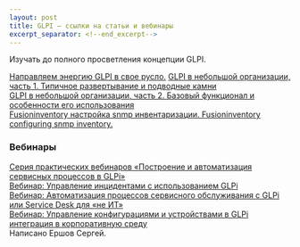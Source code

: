 ```yaml
---
layout: post
title: GLPI — ссылки на статьи и вебинары  
excerpt_separator: <!--end_excerpt-->
---
```

Изучать до полного просветления концепции GLPI.
<!--end_excerpt-->
[Направляем энергию GLPI в свое русло.](https://habr.com/post/312522/)
[GLPI в небольшой организации, часть 1. Типичное развертывание и подводные камни](https://habr.com/post/312522/)  
[GLPI в небольшой организации, часть 2. Базовый функционал и особенности его использования](https://habr.com/post/349904/)  
[Fusioninventory настройка snmp инвентаризации. Fusioninventory configuring snmp inventory.](https://www.youtube.com/watch?v=J84VRBjndZY)  
### Вебинары  
[Серия практических вебинаров «Построение и автоматизация сервисных процессов в GLPi»](https://techexpert.ua/seriya-prakticheskih-vebinarov-postroenie-i-avtomatizatsiya-servisnyh-protsessov-v-glpi/)  
[Вебинар: Управление инцидентами с использованием GLPi](https://www.youtube.com/watch?v=HgQaYRsl7_8&feature=youtu.be)  
[Вебинар: Автоматизация процессов сервисного обслуживания с GLPi или Service Desk для «не ИТ»](https://www.youtube.com/watch?v=EkjEmSn80FE&feature=youtu.be)  
[Вебинар: Управление конфигурациями и устройствами в GLPi интеграция в корпоративную среду](https://www.youtube.com/watch?v=IfMLHDRszIY)  
Написано Ершов Сергей.
